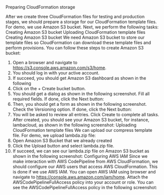 Preparing CloudFormation storage

After we create three CloudFormation files for testing and production stages, we should
prepare a storage for our CloudFormation template files. For demo, we use Amazon S3
bucket.
Next, we perform the following tasks:
Creating Amazon S3 bucket
Uploading CloudFormation template files
Creating Amazon S3 bucket
We need Amazon S3 bucket to store our template files so CloudFormation can download
these template files and perform provisions.
You can follow these steps to create Amazon S3 bucket:
1. Open a browser and navigate to https://s3.console.aws.amazon.com/s3/home.
2. You should log in with your active account.
3. If succeed, you should get Amazon S3 dashboard as shown in the following
4. Click on the + Create bucket button.
5. You should get a dialog as shown in the following screenshot. Fill all required
fields. If done, click the Next button:
6. Then, you should get a form as shown in the following screenshot. Check
the Versioning option. If done, click the Next button:
7. You will be asked to review all entries. Click Create to complete all tasks. After
created, you should see your Amazon S3 bucket, for instance, lambacloud, as
shown in the following screenshot:
Uploading CloudFormation template files
We can upload our compress template file. For demo, we upload lambda.zip file:
1. Open Amazon S3 Bucket that we already created
2. Click the Upload button and select lambda.zip file.
3. If succeed, we can see our lambda.zip file on Amazon S3 bucket as shown in
the following screenshot:
Configuring AWS IAM
Since we make interaction with AWS CodePipeline from AWS CloudFormation, we should
configure our AWS users that access AWS CloudFormation.
This is done if we use AWS IAM. You can open AWS IAM using browser and navigate
to https://console.aws.amazon.com/iam/home. Attach the AWSCodePipelineFullAccess
policy into your account or role. You can see the AWSCodePipelineFullAccess policy in
the following screenshot: